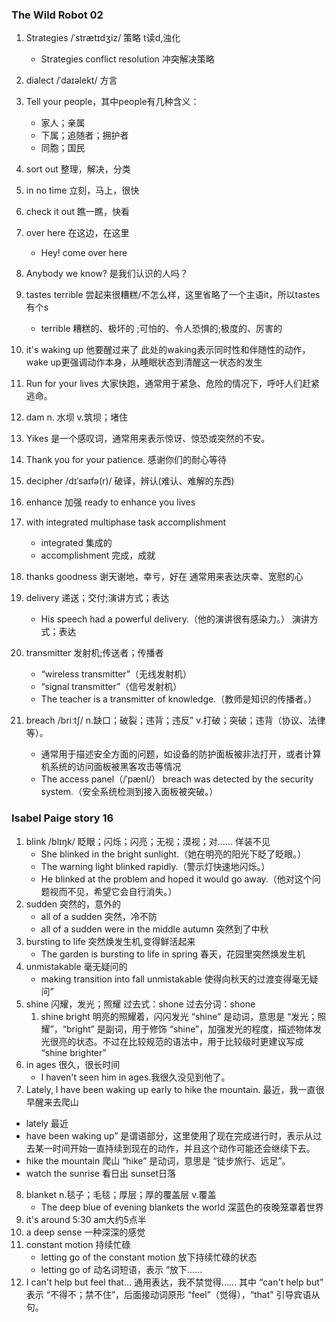 ### The Wild Robot 02



1. Strategies /ˈstrætɪdʒiz/ 策略 t读d,浊化
   - Strategies conflict resolution		冲突解决策略
2. dialect /ˈdaɪəlekt/	方言
3. Tell your people，其中people有几种含义：
   - 家人；亲属
   - 下属；追随者；拥护者
   - 同胞；国民
4. sort out 整理，解决，分类
5. in no time 立刻，马上，很快
6. check it out    瞧一瞧，快看
7. over here 在这边，在这里
   - Hey! come over here
8. Anybody we know?    是我们认识的人吗？
9. tastes terrible    尝起来很糟糕/不怎么样，这里省略了一个主语it，所以tastes有个s
   - terrible  糟糕的、极坏的 ;可怕的、令人恐惧的;极度的、厉害的

10. it's waking up    他要醒过来了 此处的waking表示同时性和伴随性的动作，wake up更强调动作本身，从睡眠状态到清醒这一状态的发生

11. Run for your lives 大家快跑，通常用于紧急、危险的情况下，呼吁人们赶紧逃命。
12. dam  n. 水坝 v.筑坝；堵住
13. Yikes  是一个感叹词，通常用来表示惊讶、惊恐或突然的不安。
14. Thank you for your patience. 感谢你们的耐心等待
15. decipher /dɪˈsaɪfə(r)/ 破译，辨认(难认、难解的东西)
16. enhance 加强  ready to enhance you lives
17. with integrated  multiphase task accomplishment
    - integrated 集成的
    - accomplishment  完成，成就
18. thanks goodness    谢天谢地，幸亏，好在 通常用来表达庆幸、宽慰的心
19. delivery  递送；交付;演讲方式；表达
    - His speech had a powerful delivery.（他的演讲很有感染力。） 演讲方式；表达

20. transmitter    发射机;传送者；传播者
    - “wireless transmitter”（无线发射机）
    - “signal transmitter”（信号发射机）
    - The teacher is a transmitter of knowledge.（教师是知识的传播者。）

21. breach /briːtʃ/ n.缺口；破裂；违背；违反”  v.打破；突破；违背（协议、法律等）。
    - 通常用于描述安全方面的问题，如设备的防护面板被非法打开，或者计算机系统的访问面板被黑客攻击等情况
    - The access panel（/ˈpænl/） breach was detected by the security system.（安全系统检测到接入面板被突破。）



### Isabel Paige  story 16

1. blink  /blɪŋk/ 眨眼；闪烁；闪亮；无视；漠视；对…… 佯装不见
   - She blinked in the bright sunlight.（她在明亮的阳光下眨了眨眼。）
   - The warning light blinked rapidly.（警示灯快速地闪烁。）
   - He blinked at the problem and hoped it would go away.（他对这个问题视而不见，希望它会自行消失。）
2. sudden 突然的，意外的
   - all of a sudden 突然，冷不防
   - all of a sudden were in the middle autumn 突然到了中秋
3. bursting to life 突然焕发生机,变得鲜活起来
   - The garden is bursting to life in spring	春天，花园里突然焕发生机
4. unmistakable 毫无疑问的
   - making transition into fall unmistakable 	使得向秋天的过渡变得毫无疑问”
5. shine 闪耀，发光；照耀  过去式：shone 过去分词：shone
   1. shine bright 明亮的照耀着，闪闪发光 “shine” 是动词，意思是 “发光；照耀”，“bright” 是副词，用于修饰 “shine”，加强发光的程度，描述物体发光很亮的状态。不过在比较规范的语法中，用于比较级时更建议写成 “shine brighter”
6. in ages 很久，很长时间
   - I haven't seen him in ages.我很久没见到他了。
7.  Lately, I have been waking up early to hike the mountain. 最近，我一直很早醒来去爬山
   - lately 最近
   - have been waking up” 是谓语部分，这里使用了现在完成进行时，表示从过去某一时间开始一直持续到现在的动作，并且这个动作可能还会继续下去。
   - hike the mountain 爬山  “hike” 是动词，意思是 “徒步旅行、远足”。
   - watch the sunrise 看日出  sunset日落
8. blanket  n.毯子；毛毯；厚层；厚的覆盖层  v.覆盖
   - The deep blue of evening blankets the world  深蓝色的夜晚笼罩着世界
9. it's around 5:30 am大约5点半
10. a deep sense 一种深深的感觉
11. constant motion 持续忙碌
    - letting go of the constant motion  放下持续忙碌的状态
    - letting go of  动名词短语，表示 “放下……
12. I can't help but feel that...   通用表达，我不禁觉得……  其中 “can't help but” 表示 “不得不；禁不住”，后面接动词原形 “feel”（觉得），“that” 引导宾语从句。

